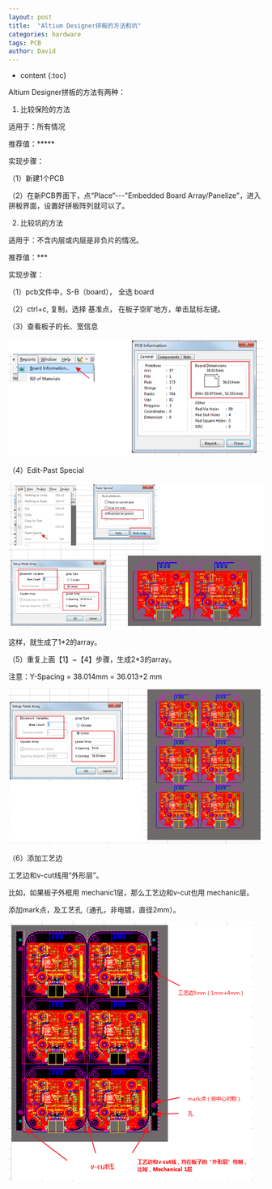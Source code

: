 ```yaml
---
layout: post
title:  "Altium Designer拼板的方法和坑"
categories: hardware
tags: PCB
author: David
---
```


* content
{:toc}

Altium Designer拼板的方法有两种：

1. 比较保险的方法

适用于：所有情况

推荐值：*****

实现步骤：

（1）新建1个PCB

（2）在新PCB界面下，点“Place”---\"Embedded Board Array/Panelize\"，进入拼板界面，设置好拼板阵列就可以了。

2. 比较坑的方法

适用于：不含内层或内层是非负片的情况。

推荐值：***

实现步骤：

（1）pcb文件中，S-B（board）， 全选 board

（2）ctrl+c, 复制，选择 基准点， 在板子空旷地方，单击鼠标左键。

（3）查看板子的长、宽信息

![pcb长x宽信息](https://github.com/titron/titron.github.io/raw/master/img/2020-10-14-AD_pinban_boardInfo.png)

（4）Edit-Past Special

![paste special](https://github.com/titron/titron.github.io/raw/master/img/2020-10-14-AD_pinban_pasteSpecial.png)

这样，就生成了1*2的array。

（5）重复上面【1】~【4】步骤，生成2*3的array。

注意：Y-Spacing = 38.014mm = 36.013+2 mm

![paste special](https://github.com/titron/titron.github.io/raw/master/img/2020-10-14-AD_pinban_pasteSpecial_arrays.png)

（6）添加工艺边

工艺边和v-cut线用“外形层”。

比如，如果板子外框用 mechanic1层，那么工艺边和v-cut也用 mechanic层。

添加mark点，及工艺孔（通孔，非电镀，直径2mm）。

![paste special](https://github.com/titron/titron.github.io/raw/master/img/2020-10-14-AD_pinban_addEdge.png)